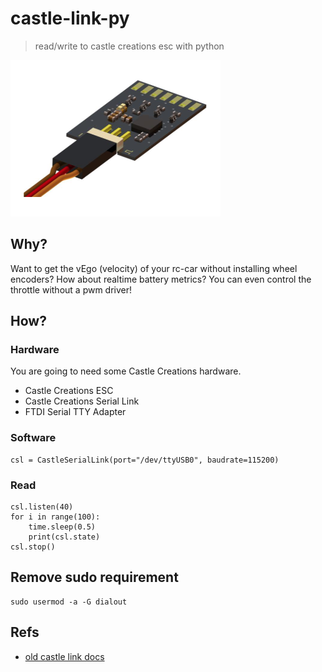 # castle-link-py
> read/write to castle creations esc with python

![Castle Serial Link](./etc/castle_serial_link.png)

## Why?

Want to get the vEgo (velocity) of your rc-car without installing wheel encoders? How about realtime battery metrics? You can even control the throttle without a pwm driver! 

## How?

### Hardware
You are going to need some Castle Creations hardware.
- Castle Creations ESC
- Castle Creations Serial Link
- FTDI Serial TTY Adapter

### Software

```
csl = CastleSerialLink(port="/dev/ttyUSB0", baudrate=115200)
```

### Read

```
csl.listen(40)
for i in range(100):
    time.sleep(0.5)
    print(csl.state)
csl.stop()
```

## Remove sudo requirement
```
sudo usermod -a -G dialout
```

## Refs
- [old castle link docs](https://www.astramodel.cz/manualy/castle_creations/castle_serial_link_v1_5.pdf)
